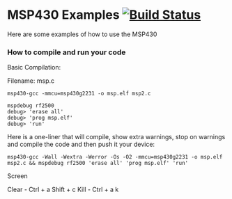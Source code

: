 # MSP430 Examples [![Build Status](https://travis-ci.org/jaredsburrows/MSP430.png)](https://travis-ci.org/jaredsburrows/MSP430)


Here are some examples of how to use the MSP430

### How to compile and run your code

Basic Compilation:

Filename: msp.c

    msp430-gcc -mmcu=msp430g2231 -o msp.elf msp2.c

    mspdebug rf2500 
    debug> 'erase all' 
    debug> 'prog msp.elf' 
    debug> 'run'

Here is a one-liner that will compile, show extra warnings, stop on warnings and compile the code and then push it your device:

    msp430-gcc -Wall -Wextra -Werror -Os -O2 -mmcu=msp430g2231 -o msp.elf msp2.c && mspdebug rf2500 'erase all' 'prog msp.elf' 'run'

Screen 

Clear - Ctrl + a Shift + c
Kill - Ctrl + a k
